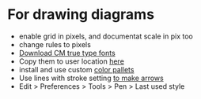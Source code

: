 # For drawing diagrams
- enable grid in pixels, and documentat scale in pix too
- change rules to pixels
- [Download CM true type fonts](https://www.fontsquirrel.com/fonts/computer-modern)
- Copy them to user location [here](https://access.redhat.com/documentation/en-us/red_hat_enterprise_linux/7/html/desktop_migration_and_administration_guide/configure-fonts#add-extra-fonts-user)
- install and use custom [color pallets](https://inkscape-manuals.readthedocs.io/en/latest/palette.html)
- Use lines with stroke setting [to make arrows](https://graphicdesign.stackexchange.com/questions/54517/how-to-draw-an-arrow-in-inkscape)
- Edit > Preferences > Tools > Pen > Last used style